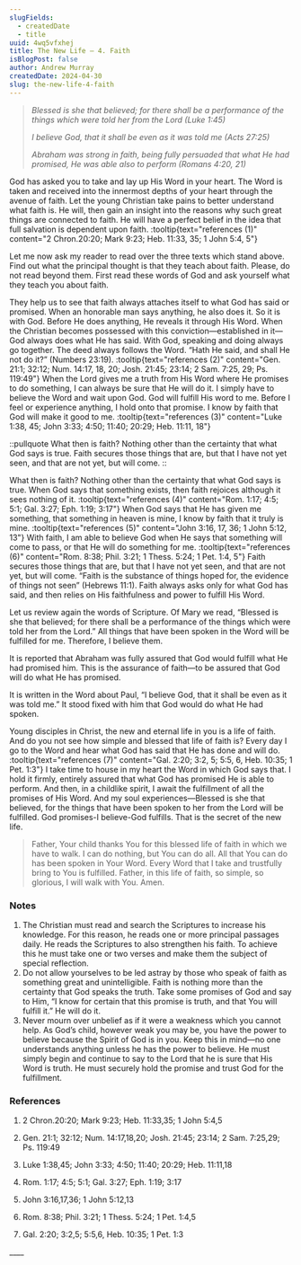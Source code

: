 ```yaml
---
slugFields:
  - createdDate
  - title
uuid: 4wq5vfxhej
title: The New Life – 4. Faith
isBlogPost: false
author: Andrew Murray
createdDate: 2024-04-30
slug: the-new-life-4-faith
---
```

> *Blessed is she that believed; for there shall be a performance of the things which were told her from the Lord (Luke 1:45)*
>
> *I believe God, that it shall be even as it was told me (Acts 27:25)*
>
> *Abraham was strong in faith, being fully persuaded that what He had promised, He was able also to perform  (Romans 4:20, 21)*

God has asked you to take and lay up His Word in your heart. The Word is taken and received into the innermost depths of your heart through the avenue of faith. Let the young Christian take pains to better understand what faith is. He will, then gain an insight into the reasons why such great things are connected to faith. He will have a perfect belief in the idea that full salvation is dependent upon faith. :tooltip{text="references (1)" content="2 Chron.20:20; Mark 9:23; Heb. 11:33, 35; 1 John 5:4, 5"}

Let me now ask my reader to read over the three texts which stand above. Find out what the principal thought is that they teach about faith. Please, do not read beyond them. First read these words of God and ask yourself what they teach you about faith.

They help us to see that faith always attaches itself to what God has said or promised. When an honorable man says anything, he also does it. So it is with God. Before He does anything, He reveals it through His Word. When the Christian becomes possessed with this conviction—established in it—God always does what He has said. With God, speaking and doing always go together. The deed always follows the Word. “Hath He said, and shall He not do it?” (Numbers 23:19). :tooltip{text="references (2)" content="Gen. 21:1; 32:12; Num. 14:17, 18, 20; Josh. 21:45; 23:14; 2 Sam. 7:25, 29; Ps. 119:49"} When the Lord gives me a truth from His Word where He promises to do something, I can always be sure that He will do it. I simply have to believe the Word and wait upon God. God will fulfill His word to me. Before I feel or experience anything, I hold onto that promise. I know by faith that God will make it good to me. :tooltip{text="references (3)" content="Luke 1:38, 45; John 3:33; 4:50; 11:40; 20:29; Heb. 11:11, 18"}

::pullquote
What then is faith? Nothing other than the certainty that what God says is true. Faith secures those things that are, but that I have not yet seen, and that are not yet, but will come.
::

What then is faith? Nothing other than the certainty that what God says is true. When God says that something exists, then faith rejoices although it sees nothing of it. :tooltip{text="references (4)" content="Rom. 1:17; 4:5; 5:1; Gal. 3:27; Eph. 1:19; 3:17"} When God says that He has given me something, that something in heaven is mine, I know by faith that it truly is mine. :tooltip{text="references (5)" content="John 3:16, 17, 36; 1 John 5:12, 13"} With faith, I am able to believe God when He says that something will come to pass, or that He will do something for me. :tooltip{text="references (6)" content="Rom. 8:38; Phil. 3:21; 1 Thess. 5:24; 1 Pet. 1:4, 5"} Faith secures those things that are, but that I have not yet seen, and that are not yet, but will come. “Faith is the substance of things hoped for, the evidence of things not seen” (Hebrews 11:1). Faith always asks only for what God has said, and then relies on His faithfulness and power to fulfill His Word.

Let us review again the words of Scripture. Of Mary we read, “Blessed is she that believed; for there shall be a performance of the things which were told her from the Lord.” All things that have been spoken in the Word will be fulfilled for me. Therefore, I believe them.

It is reported that Abraham was fully assured that God would fulfill what He had promised him. This is the assurance of faith—to be assured that God will do what He has promised.

It is written in the Word about Paul, “I believe God, that it shall be even as it was told me.” It stood fixed with him that God would do what He had spoken.

Young disciples in Christ, the new and eternal life in you is a life of faith. And do you not see how simple and blessed that life of faith is? Every day I go to the Word and hear what God has said that He has done and will do. :tooltip{text="references (7)" content="Gal. 2:20; 3:2, 5; 5:5, 6, Heb. 10:35; 1 Pet. 1:3"} I take time to house in my heart the Word in which God says that. I hold it firmly, entirely assured that what God has promised He is able to perform. And then, in a childlike spirit, I await the fulfillment of all the promises of His Word. And my soul experiences—Blessed is she that believed, for the things that have been spoken to her from the Lord will be fulfilled. God promises-I believe-God fulfills. That is the secret of the new life.

> Father, Your child thanks You for this blessed life of faith in which we have to walk. I can do nothing, but You can do all. All that You can do has been spoken in Your Word. Every Word that I take and trustfully bring to You is fulfilled. Father, in this life of faith, so simple, so glorious, I will walk with You. Amen.

 

### Notes

1. The Christian must read and search the Scriptures to increase his knowledge. For this reason, he reads one or more principal passages daily. He reads the Scriptures to also strengthen his faith. To achieve this he must take one or two verses and make them the subject of special reflection.
2. Do not allow yourselves to be led astray by those who speak of faith as something great and unintelligible. Faith is nothing more than the certainty that God speaks the truth. Take some promises of God and say to Him, “I know for certain that this promise is truth, and that You will fulfill it.” He will do it.
3. Never mourn over unbelief as if it were a weakness which you cannot help. As God’s child, however weak you may be, you have the power to believe because the Spirit of God is in you. Keep this in mind—no one understands anything unless he has the power to believe. He must simply begin and continue to say to the Lord that he is sure that His Word is truth. He must securely hold the promise and trust God for the fulfillment.

###  

### References

1) 2 Chron.20:20; Mark 9:23; Heb. 11:33,35; 1 John 5:4,5

2) Gen. 21:1; 32:12; Num. 14:17,18,20; Josh. 21:45; 23:14; 2 Sam. 7:25,29; Ps. 119:49

3) Luke 1:38,45; John 3:33; 4:50; 11:40; 20:29; Heb. 11:11,18

4) Rom. 1:17; 4:5; 5:1; Gal. 3:27; Eph. 1:19; 3:17

5) John 3:16,17,36; 1 John 5:12,13

6) Rom. 8:38; Phil. 3:21; 1 Thess. 5:24; 1 Pet. 1:4,5

7) Gal. 2:20; 3:2,5; 5:5,6, Heb. 10:35; 1 Pet. 1:3

\_\_\_\_
